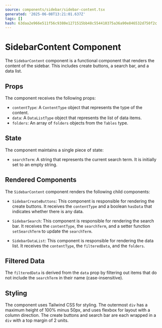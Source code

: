 ```yaml
---
source: components/sidebar/sidebar-content.tsx
generated: '2025-06-08T13:21:01.637Z'
tags: []
hash: 63daa2e966e511f56c9380e1271515bb48c554410375a36a90e846532d750f2c
---
```

# SidebarContent Component

The `SidebarContent` component is a functional component that renders the content of the sidebar. This includes create buttons, a search bar, and a data list.

## Props

The component receives the following props:

- `contentType`: A `ContentType` object that represents the type of the content.
- `data`: A `DataListType` object that represents the list of data items.
- `folders`: An array of `folders` objects from the `Tables` type.

## State

The component maintains a single piece of state:

- `searchTerm`: A string that represents the current search term. It is initially set to an empty string.

## Rendered Components

The `SidebarContent` component renders the following child components:

- `SidebarCreateButtons`: This component is responsible for rendering the create buttons. It receives the `contentType` and a boolean `hasData` that indicates whether there is any data.

- `SidebarSearch`: This component is responsible for rendering the search bar. It receives the `contentType`, the `searchTerm`, and a setter function `setSearchTerm` to update the `searchTerm`.

- `SidebarDataList`: This component is responsible for rendering the data list. It receives the `contentType`, the `filteredData`, and the `folders`.

## Filtered Data

The `filteredData` is derived from the `data` prop by filtering out items that do not include the `searchTerm` in their name (case-insensitive).

## Styling

The component uses Tailwind CSS for styling. The outermost `div` has a maximum height of 100% minus 50px, and uses flexbox for layout with a column direction. The create buttons and search bar are each wrapped in a `div` with a top margin of 2 units.
